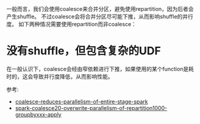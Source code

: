 一般而言，我们会使用coalesce来合并分区，避免使用repartition，因为后者会产生shuffle。
不过coalesce会将合并分区尽可能下推，从而影响shuffle的并行度。
如下两种情况需要使用repartition而非coalesce：
# 没有shuffle，但包含复杂的UDF
在一般认识下，coalesce会经由窄依赖进行下推，如果使用的某个function是耗时的，这会导致并行度降低，从而影响性能。



参考:
- [coalesce-reduces-parallelism-of-entire-stage-spark](https://stackoverflow.com/questions/44494656/coalesce-reduces-parallelism-of-entire-stage-spark)
- [spark-coalesce20-overwrite-parallelism-of-repartition1000-groupbyxxx-apply](https://stackoverflow.com/questions/57952905/spark-coalesce20-overwrite-parallelism-of-repartition1000-groupbyxxx-apply)